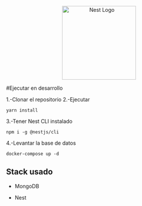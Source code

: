 <p align="center">
  <a href="http://nestjs.com/" target="blank"><img src="https://nestjs.com/img/logo-small.svg" width="200" alt="Nest Logo" /></a>
</p>

#Ejecutar en desarrollo

1.-Clonar el repositorio
2.-Ejecutar
```
yarn install
```

3.-Tener Nest CLI instalado

```
npm i -g @nestjs/cli
```

4.-Levantar la base de datos

```
docker-compose up -d
```


## Stack usado
* MongoDB

* Nest